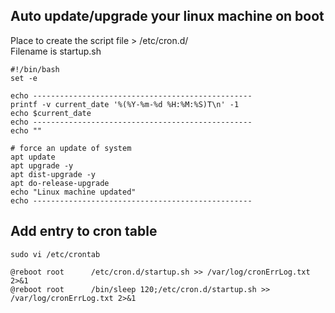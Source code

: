## Auto update/upgrade your linux machine on boot  

Place to create the script file > /etc/cron.d/  
Filename is startup.sh

```
#!/bin/bash
set -e

echo -------------------------------------------------
printf -v current_date '%(%Y-%m-%d %H:%M:%S)T\n' -1 
echo $current_date
echo -------------------------------------------------
echo ""

# force an update of system
apt update
apt upgrade -y
apt dist-upgrade -y
apt do-release-upgrade
echo "Linux machine updated"
echo -------------------------------------------------
```

## Add entry to cron table
```
sudo vi /etc/crontab
```
```
@reboot root      /etc/cron.d/startup.sh >> /var/log/cronErrLog.txt 2>&1
@reboot root      /bin/sleep 120;/etc/cron.d/startup.sh >> /var/log/cronErrLog.txt 2>&1
```
